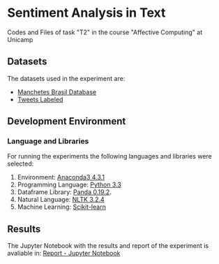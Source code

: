 # Sentiment Analysis in Text
Codes and Files of task "T2" in the course "Affective Computing" at Unicamp

## Datasets
The datasets used in the experiment are:
* [Manchetes Brasil Database](https://github.com/pdpcosta/manchetesBrasildatabase)
* [Tweets Labeled](https://github.com/minerandodados/mdrepo/blob/master/Tweets_Mg.csv)

## Development Environment

### Language and Libraries
For running the experiments the following languages and libraries were selected:

1. Environment: [Anaconda3 4.3.1](https://repo.continuum.io/archive/index.html)
2. Programming Language: [Python 3.3](https://www.python.org/) 
3. Dataframe Library: [Panda 0.19.2](http://pandas.pydata.org/).
4. Natural Language: [NLTK 3.2.4](http://www.nltk.org/)
5. Machine Learning: [Scikit-learn](http://scikit-learn.org/stable/index.html)

## Results 
The Jupyter Notebook with the results and report of the experiment is avaliable in: [Report - Jupyter Notebook](https://github.com/tpcyprianos/sentiment-analysis-text/blob/master/report_and_experiments.ipynb)